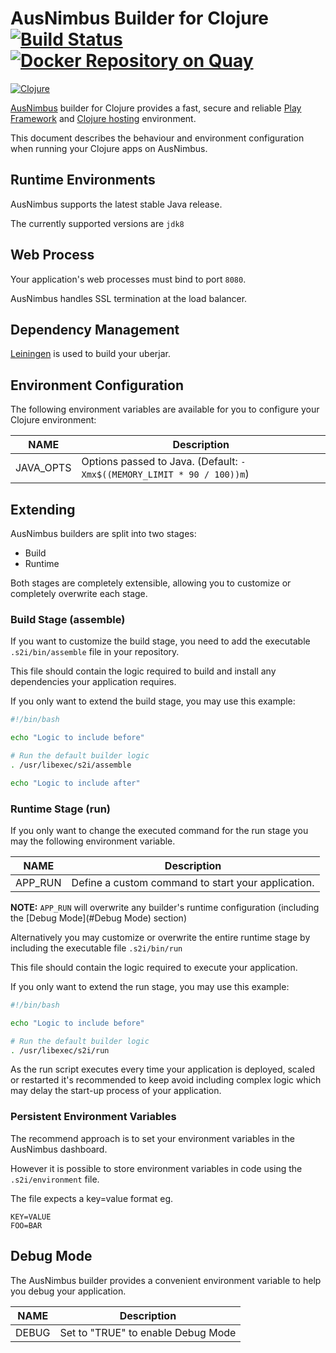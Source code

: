 # AusNimbus Builder for Clojure [![Build Status](https://travis-ci.org/ausnimbus/s2i-clojure.svg?branch=master)](https://travis-ci.org/ausnimbus/s2i-clojure) [![Docker Repository on Quay](https://quay.io/repository/ausnimbus/s2i-clojure/status "Docker Repository on Quay")](https://quay.io/repository/ausnimbus/s2i-clojure)

[![Clojure](https://user-images.githubusercontent.com/2239920/27289084-09d5b78e-554c-11e7-853b-719361559a6e.jpg)](https://www.ausnimbus.com.au/)

[AusNimbus](https://www.ausnimbus.com.au/) builder for Clojure provides a fast, secure and reliable [Play Framework](https://www.ausnimbus.com.au/apps/play-framework-hosting/) and [Clojure hosting](https://www.ausnimbus.com.au/languages/java-hosting/) environment.

This document describes the behaviour and environment configuration when running your Clojure apps on AusNimbus.

## Runtime Environments

AusNimbus supports the latest stable Java release.

The currently supported versions are `jdk8`

## Web Process

Your application's web processes must bind to port `8080`.

AusNimbus handles SSL termination at the load balancer.

## Dependency Management

[Leiningen](https://leiningen.org/) is used to build your uberjar.

## Environment Configuration

The following environment variables are available for you to configure your Clojure environment:

NAME        | Description
------------|-------------
JAVA_OPTS   | Options passed to Java. (Default: `-Xmx$((MEMORY_LIMIT * 90 / 100))m`)

## Extending

AusNimbus builders are split into two stages:

- Build
- Runtime

Both stages are completely extensible, allowing you to customize or completely overwrite each stage.

### Build Stage (assemble)

If you want to customize the build stage, you need to add the executable `.s2i/bin/assemble` file in your repository.

This file should contain the logic required to build and install any dependencies your application requires.

If you only want to extend the build stage, you may use this example:

```sh
#!/bin/bash

echo "Logic to include before"

# Run the default builder logic
. /usr/libexec/s2i/assemble

echo "Logic to include after"
```

### Runtime Stage (run)

If you only want to change the executed command for the run stage you may the following environment variable.

NAME        | Description
------------|-------------
APP_RUN     | Define a custom command to start your application.

**NOTE:** `APP_RUN` will overwrite any builder's runtime configuration (including the [Debug Mode](#Debug Mode) section)

Alternatively you may customize or overwrite the entire runtime stage by including the executable file `.s2i/bin/run`

This file should contain the logic required to execute your application.

If you only want to extend the run stage, you may use this example:

```sh
#!/bin/bash

echo "Logic to include before"

# Run the default builder logic
. /usr/libexec/s2i/run
```

As the run script executes every time your application is deployed, scaled or restarted it's recommended to keep avoid including complex logic which may delay the start-up process of your application.

### Persistent Environment Variables

The recommend approach is to set your environment variables in the AusNimbus dashboard.

However it is possible to store environment variables in code using the `.s2i/environment` file.

The file expects a key=value format eg.

```
KEY=VALUE
FOO=BAR
```

## Debug Mode

The AusNimbus builder provides a convenient environment variable to help you debug your application.

NAME        | Description
------------|-------------
DEBUG       | Set to "TRUE" to enable Debug Mode
